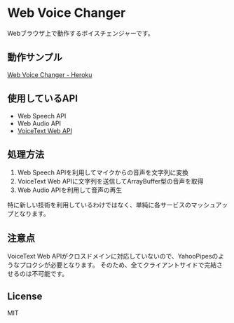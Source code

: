# Web Voice Changer
Webブラウザ上で動作するボイスチェンジャーです。

## 動作サンプル
[Web Voice Changer - Heroku](https://web-voice-changer.herokuapp.com/)

## 使用しているAPI
+ Web Speech API
+ Web Audio API
+ [VoiceText Web API](https://cloud.voicetext.jp/webapi)

## 処理方法
1. Web Speech APIを利用してマイクからの音声を文字列に変換
2. VoiceText Web APIに文字列を送信してArrayBuffer型の音声を取得
3. Web Audio APIを利用して音声の再生

特に新しい技術を利用しているわけではなく、単純に各サービスのマッシュアップとなります。

## 注意点
VoiceText Web APIがクロスドメインに対応していないので、YahooPipesのようなプロクシが必要となります。
そのため、全てクライアントサイドで完結させるのは不可能です。

## License
MIT

